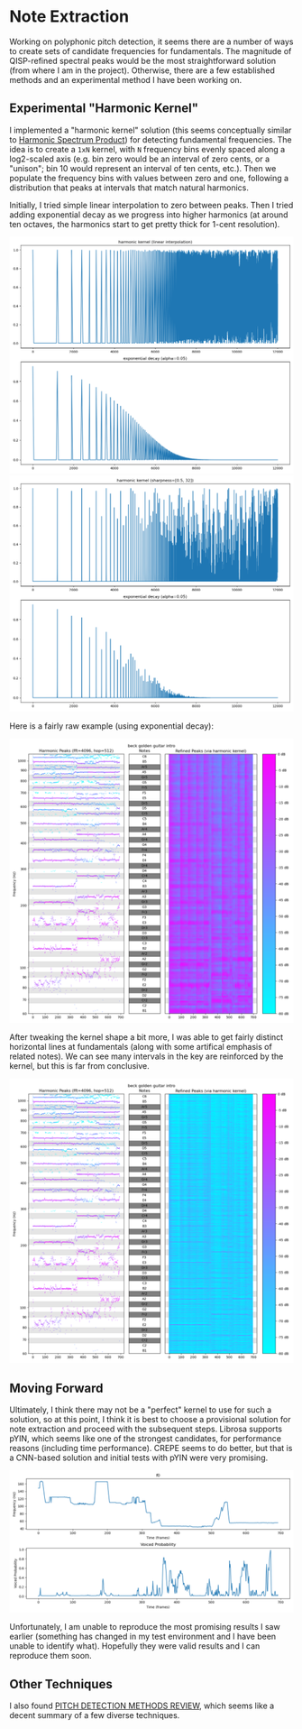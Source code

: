 # Note Extraction

Working on polyphonic pitch detection, it seems there are a number of ways to create sets of candidate frequencies for fundamentals. The magnitude of QISP-refined spectral peaks would be the most straightforward solution (from where I am in the project). Otherwise, there are a few established methods and an experimental method I have been working on.

## Experimental "Harmonic Kernel"
I implemented a "harmonic kernel" solution (this seems conceptually similar to [Harmonic Spectrum Product](http://musicweb.ucsd.edu/~trsmyth/analysis/Harmonic_Product_Spectrum.html)) for detecting fundamental frequencies. The idea is to create a `1xN` kernel, with `N` frequency bins evenly spaced along a log2-scaled axis (e.g. bin zero would be an interval of zero cents, or a "unison"; bin 10 would represent an interval of ten cents, etc.). Then we populate the frequency bins with values between zero and one, following a distribution that peaks at intervals that match natural harmonics.

Initially, I tried simple linear interpolation to zero between peaks. Then I tried adding exponential decay as we progress into higher harmonics (at around ten octaves, the harmonics start to get pretty thick for 1-cent resolution).

<img src="figs/linear_neighbors.png" size=400>
<img src="figs/exponential_neighbors.png" size=400>

Here is a fairly raw example (using exponential decay):

<img src="figs/harm_kern_exponential_decay.png" size=600>

After tweaking the kernel shape a bit more, I was able to get fairly distinct horizontal lines at fundamentals (along with some artifical emphasis of related notes). We can see many intervals in the key are reinforced by the kernel, but this is far from conclusive.

<img src="figs/harm_kern_no_oct_time_norm.png" size=600>

## Moving Forward
Ultimately, I think there may not be a "perfect" kernel to use for such a solution, so at this point, I think it is best to choose a provisional solution for note extraction and proceed with the subsequent steps. Librosa supports pYIN, which seems like one of the strongest candidates, for performance reasons (including time performance). CREPE seems to do better, but that is a CNN-based solution and initial tests with pYIN were very promising.

<img src="figs/pyin.png" size=600>

Unfortunately, I am unable to reproduce the most promising results I saw earlier (something has changed in my test environment and I have been unable to identify what). Hopefully they were valid results and I can reproduce them soon.


## Other Techniques
I also found [PITCH DETECTION METHODS REVIEW](https://ccrma.stanford.edu/~pdelac/154/m154paper.htm), which seems like a decent summary of a few diverse techniques.